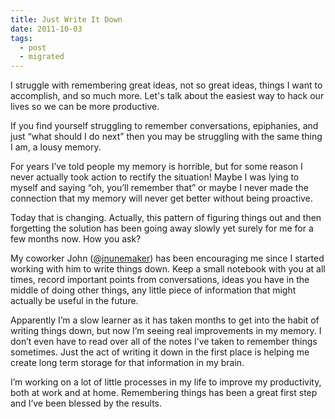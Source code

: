 ```yaml
---
title: Just Write It Down
date: 2011-10-03
tags:
  - post
  - migrated
---
```


I struggle with remembering great ideas, not so great ideas, things I want to accomplish, and so much more. Let's talk about the easiest way to hack our lives so we can be more productive.

If you find yourself struggling to remember conversations, epiphanies, and just “what should I do next” then you may be struggling with the same thing I am, a lousy memory.

For years I’ve told people my memory is horrible, but for some reason I never actually took action to rectify the situation! Maybe I was lying to myself and saying “oh, you’ll remember that” or maybe I never made the connection that my memory will never get better without being proactive.

Today that is changing. Actually, this pattern of figuring things out and then forgetting the solution has been going away slowly yet surely for me for a few months now. How you ask?

My coworker John ([@jnunemaker](http://twitter.com/jnunemaker)) has been encouraging me since I started working with him to write things down. Keep a small notebook with you at all times, record important points from conversations, ideas you have in the middle of doing other things, any little piece of information that might actually be useful in the future.

Apparently I’m a slow learner as it has taken months to get into the habit of writing things down, but now I’m seeing real improvements in my memory. I don’t even have to read over all of the notes I’ve taken to remember things sometimes. Just the act of writing it down in the first place is helping me create long term storage for that information in my brain.

I’m working on a lot of little processes in my life to improve my productivity, both at work and at home. Remembering things has been a great first step and I’ve been blessed by the results.
